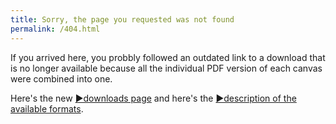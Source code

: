 ```yaml
---
title: Sorry, the page you requested was not found
permalink: /404.html
---
```


If you arrived here, you probbly followed an outdated link to a download that is no longer available because all the individual PDF version of each canvas were combined into one. 

Here's the new [&#9654;downloads page](downloads.html) and here's the [&#9654;description of the available formats](format-guide.html).
